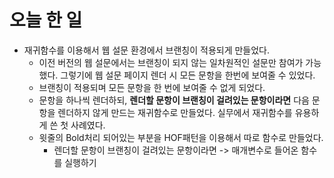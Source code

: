 # 오늘 한 일

- 재귀함수를 이용해서 웹 설문 환경에서 브랜칭이 적용되게 만들었다.
  - 이전 버전의 웹 설문에서는 브랜칭이 되지 않는 일차원적인 설문만 참여가 가능했다. 그렇기에 웹 설문 페이지 렌더 시 모든 문항을 한번에 보여줄 수 있었다.
  - 브랜칭이 적용되며 모든 문항을 한 번에 보여줄 수 없게 되었다.
  - 문항을 하나씩 렌더하되, **렌더할 문항이 브랜칭이 걸려있는 문항이라면** 다음 문항을 렌더하지 않게 만드는 재귀함수로 만들었다. 실무에서 재귀함수를 유용하게 쓴 첫 사례였다.
  - 윗줄의 Bold처리 되어있는 부분을 HOF패턴을 이용해서 따로 함수로 만들었다.
    - 렌더할 문항이 브랜칭이 걸려있는 문항이라면 -> 매개변수로 들어온 함수를 실행하기
